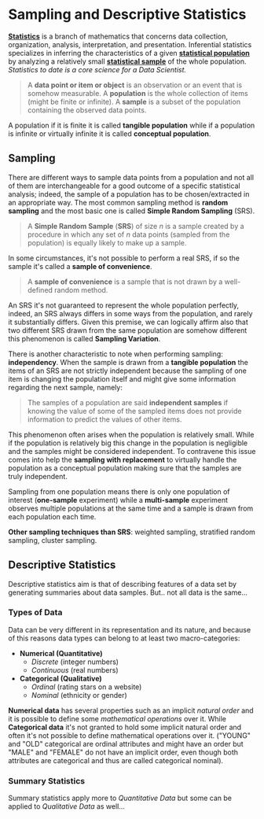 
# Sampling and Descriptive Statistics
**[Statistics](https://en.wikipedia.org/wiki/Statistics)** is a branch of mathematics that concerns data collection, organization, analysis, interpretation, and presentation. Inferential statistics specializes in inferring the characteristics of a given **[statistical population](https://en.wikipedia.org/wiki/Statistical_population)** by analyzing a relatively small **[statistical sample](https://en.wikipedia.org/wiki/Sampling_%28statistics%29)** of the whole population. *Statistics to date is a core science for a Data Scientist.*

> A **data point or item or object** is an observation or an event that is somehow measurable. 
> A **population** is the whole collection of items (might be finite or infinite).
> A **sample** is a subset of the population containing the observed data points.

A population if it is finite it is called **tangible population** while if a population is infinite or virtually infinite it is called **conceptual population**.

## Sampling
There are different ways to sample data points from a population and not all of them are interchangeable for a good outcome of a specific statistical analysis; indeed, the sample of a population has to be chosen/extracted in an appropriate way. The most common sampling method is **random sampling** and the most basic one is called **Simple Random Sampling** (SRS).

> A **Simple Random Sample** (**SRS**) of size *n* is a sample created by a procedure in which any set of *n* data points (sampled from the population) is equally likely to make up a sample. 

In some circumstances, it's not possible to perform a real SRS, if so the sample it's called a **sample of convenience**. 
> A **sample of convenience** is a sample that is not drawn by a well-defined random method.

An SRS it's not guaranteed to represent the whole population perfectly, indeed, an SRS always differs in some ways from the population, and rarely it substantially differs. Given this premise, we can logically affirm also that two different SRS drawn from the same population are somehow different this phenomenon is called **Sampling Variation**. 

There is another characteristic to note when performing sampling: **independency**. When the sample is drawn from a **tangible population** the items of an SRS are not strictly independent because the sampling of one item is changing the population itself and might give some information regarding the next sample, namely: 
> The samples of a population are said **independent samples** if knowing the value of some of the sampled items does not provide information to predict the values of other items.

This phenomenon often arises when the population is relatively small. While if the population is relatively big this change in the population is negligible and the samples might be considered independent. To contravene this issue comes into help the **sampling with replacement** to virtually handle the population as a conceptual population making sure that the samples are truly independent.

Sampling from one population means there is only one population of interest (**one-sample** experiment) while a **multi-sample** experiment observes multiple populations at the same time and a sample is drawn from each population each time.

**Other sampling techniques than SRS**: weighted sampling, stratified random sampling, cluster sampling.

## Descriptive Statistics
Descriptive statistics aim is that of describing features of a data set by generating summaries about data samples. But.. not all data is the same...

### Types of Data
Data can be very different in its representation and its nature, and because of this reasons data types can belong to at least two macro-categories:
- **Numerical (Quantitative)** 
	- *Discrete* (integer numbers)
	- *Continuous* (real numbers) 
- **Categorical (Qualitative)**
	- *Ordinal* (rating stars on a website)
	- *Nominal* (ethnicity or gender) 

**Numerical data** has several properties such as an implicit *natural order* and it is possible to define some *mathematical operations* over it. While **Categorical data** it's not granted to hold some implicit natural order and often it's not possible to define mathematical operations over it. ("YOUNG" and "OLD" categorical are ordinal attributes and might have an order but "MALE" and "FEMALE" do not have an implicit order, even though both attributes are categorical and thus are called categorical nominal).

### Summary Statistics
Summary statistics apply more to *Quantitative Data* but some can be applied to 
*Qualitative Data* as well...


